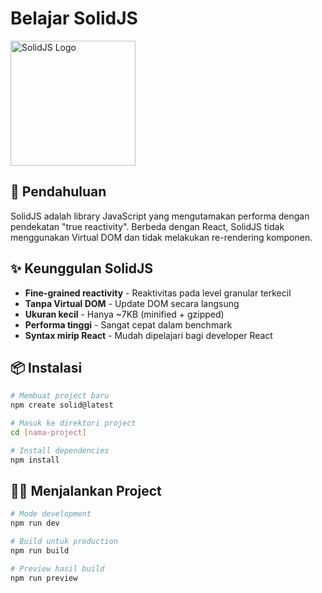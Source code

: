 # Belajar SolidJS

<img src="https://www.solidjs.com/img/logo/with-wordmark/logo.svg" alt="SolidJS Logo" width="200">

## 🚀 Pendahuluan

SolidJS adalah library JavaScript yang mengutamakan performa dengan pendekatan "true reactivity". Berbeda dengan React, SolidJS tidak menggunakan Virtual DOM dan tidak melakukan re-rendering komponen.

## ✨ Keunggulan SolidJS

- **Fine-grained reactivity** - Reaktivitas pada level granular terkecil
- **Tanpa Virtual DOM** - Update DOM secara langsung
- **Ukuran kecil** - Hanya ~7KB (minified + gzipped)
- **Performa tinggi** - Sangat cepat dalam benchmark
- **Syntax mirip React** - Mudah dipelajari bagi developer React

## 📦 Instalasi

```bash
# Membuat project baru
npm create solid@latest

# Masuk ke direktori project
cd [nama-project]

# Install dependencies
npm install
```

## 🏃‍♂️ Menjalankan Project

```bash
# Mode development
npm run dev

# Build untuk production
npm run build

# Preview hasil build
npm run preview
```

